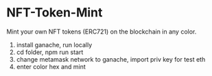 # NFT-Token-Mint
Mint your own NFT tokens (ERC721) on the blockchain in any color.

1. install ganache, run locally
2. cd folder, npm run start
3. change metamask network to ganache, import priv key for test eth
4. enter color hex and mint

